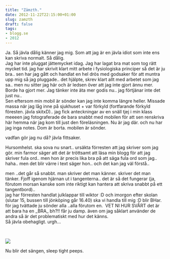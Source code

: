 ```yaml
---
title: "Zämzth."
date: 2012-11-22T22:15:00+01:00
slug: zamzth
draft: false
tags:
- blogg.se
- 2012
---
```

Ja. Så jävla dålig känner jag mig. Som att jag är en jävla idiot som inte ens kan skriva normalt. Så dålig.  
Jag har inte pluggat jättemycket idag. Jag har lagat bra mat som tog rätt mycket tid. jag har skrivit klart mitt arbete i fysiologiska principer så det är ju bra.. sen har jag gått och handlat en hel drös med godsaker för att muntra upp mig så jag pluggade.. det hjälpte, skrev klart allt med arbetet som jag sa.. men nu sitter jag här och är ledsen över att jag inte gjort ännu mer. Borde ha gjort mer. Jag tänker inte äta mer godis nu.. jag förtjänar inte det just nu..  
Sen eftersom min mobil är sönder kan jag inte komma längre heller. Missade massa när jag låg inne på sjukhuset + var förkyld (fortfarande förkyld föresten. jävla skitxD).. jag fick anteckningar av en snäll tjej i min klass meeeen jag fotograferade de bara snabbt med mobilen för att sen renskriva här hemma när jag kom till just den föreläsningen. Nu är jag där. och nu har jag inga notes. Dom är borta. mobilen är sönder.

vadfan gör jag nu då? jävla fittsaker.

Hursomhelst. ska sova nu snart.. ursäkta förresten att jag skriver som jag gör. min farmor säger att det är tröttsamt att läsa min blogg för att jag skriver fula ord.. men hon är precis lika bra på att säga fula ord som jag.. haha.. men det blir värre i text säger hon.. och det kan jag väl förstå..  
  
men ..det går så snabbt. man skriver det man känner. skriver det man tänker. Fjoff igenom hjärnan ut i tangenterna.. det är så det fungerar (ja, förutom morsan kanske som inte riktigt kan hantera att skriva snabbt på ett tangentbord)..  
jag har förresten handlat julklappar till wiktor :D och imorgon efter skolan (slutar 15, bussen till jönköping går 16.40) ska vi handla till mig :D blir BHar. för jag tvättade ju sönder alla ..alla förutom en.  VET NI HUR SVÅRT det är att bara ha en \_BRA\_ bh?!! får ju damp. även om jag såklart använder de andra så är det problematiskt med hur det känns.  
Så jävla obehagligt. urgh...  
  

 

![](/assets/images/blogg.se/cookie-monster-cupcake_50ae961a9606ee7071c3fd90.jpg)

Nu blir det sängen, sleep tight peeps.